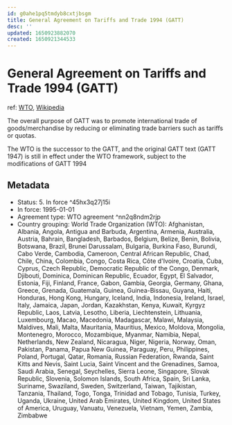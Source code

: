 ```yaml
---
id: g0ahe1pq5tmdyb8cxtjbsgm
title: General Agreement on Tariffs and Trade 1994 (GATT)
desc: ''
updated: 1650923882070
created: 1650921344533
---
```

# General Agreement on Tariffs and Trade 1994 (GATT)

ref: [WTO](https://www.wto.org/english/docs_e/legal_e/06-gatt_e.htm), [Wikipedia](https://en.wikipedia.org/wiki/General_Agreement_on_Tariffs_and_Trade)

The overall purpose of GATT was to promote international trade of goods/merchandise by reducing or eliminating trade barriers such as tariffs or quotas.

The WTO is the successor to the GATT, and the original GATT text (GATT 1947) is still in effect under the WTO framework, subject to the modifications of GATT 1994

## Metadata

- Status: 5. In force ^45hx3q27j15i
- In force: 1995-01-01
- Agreement type: WTO agreement ^nn2q8ndm2rjp
- Country grouping: World Trade Organization (WTO): Afghanistan, Albania, Angola, Antigua and Barbuda, Argentina, Armenia, Australia, Austria, Bahrain, Bangladesh, Barbados, Belgium, Belize, Benin, Bolivia, Botswana, Brazil, Brunei Darussalam, Bulgaria, Burkina Faso, Burundi, Cabo Verde, Cambodia, Cameroon, Central African Republic, Chad, Chile, China, Colombia, Congo, Costa Rica, Côte d'Ivoire, Croatia, Cuba, Cyprus, Czech Republic, Democratic Republic of the Congo, Denmark, Djibouti, Dominica, Dominican Republic, Ecuador, Egypt, El Salvador, Estonia, Fiji, Finland, France, Gabon, Gambia, Georgia, Germany, Ghana, Greece, Grenada, Guatemala, Guinea, Guinea-Bissau, Guyana, Haiti, Honduras, Hong Kong, Hungary, Iceland, India, Indonesia, Ireland, Israel, Italy, Jamaica, Japan, Jordan, Kazakhstan, Kenya, Kuwait, Kyrgyz Republic, Laos, Latvia, Lesotho, Liberia, Liechtenstein, Lithuania, Luxembourg, Macao, Macedonia, Madagascar, Malawi, Malaysia, Maldives, Mali, Malta, Mauritania, Mauritius, Mexico, Moldova, Mongolia, Montenegro, Morocco, Mozambique, Myanmar, Namibia, Nepal, Netherlands, New Zealand, Nicaragua, Niger, Nigeria, Norway, Oman, Pakistan, Panama, Papua New Guinea, Paraguay, Peru, Philippines, Poland, Portugal, Qatar, Romania, Russian Federation, Rwanda, Saint Kitts and Nevis, Saint Lucia, Saint Vincent and the Grenadines, Samoa, Saudi Arabia, Senegal, Seychelles, Sierra Leone, Singapore, Slovak Republic, Slovenia, Solomon Islands, South Africa, Spain, Sri Lanka, Suriname, Swaziland, Sweden, Switzerland, Taiwan, Tajikistan, Tanzania, Thailand, Togo, Tonga, Trinidad and Tobago, Tunisia, Turkey, Uganda, Ukraine, United Arab Emirates, United Kingdom, United States of America, Uruguay, Vanuatu, Venezuela, Vietnam, Yemen, Zambia, Zimbabwe